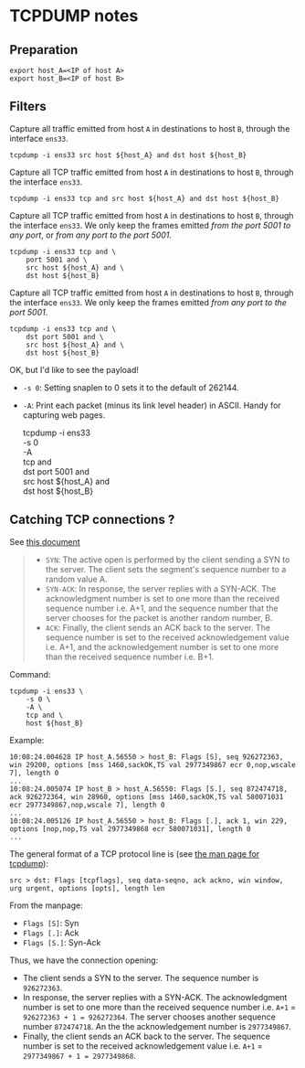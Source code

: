 # TCPDUMP notes

## Preparation

	export host_A=<IP of host A>
	export host_B=<IP of host B>

## Filters

Capture all traffic emitted from host `A` in destinations to host `B`, through the interface `ens33`.

	tcpdump -i ens33 src host ${host_A} and dst host ${host_B}

Capture all TCP traffic emitted from host `A` in destinations to host `B`, through the interface `ens33`.

	tcpdump -i ens33 tcp and src host ${host_A} and dst host ${host_B}

Capture all TCP traffic emitted from host `A` in destinations to host `B`, through the interface `ens33`. We only keep the frames emitted _from the port 5001 to any port_, or _from any port to the port 5001_.

	tcpdump -i ens33 tcp and \
        port 5001 and \
        src host ${host_A} and \
        dst host ${host_B}

Capture all TCP traffic emitted from host `A` in destinations to host `B`, through the interface `ens33`. We only keep the frames emitted _from any port to the port 5001_.

	tcpdump -i ens33 tcp and \
        dst port 5001 and \
        src host ${host_A} and \
        dst host ${host_B}

OK, but I'd like to see the payload!

* `-s 0`: Setting snaplen to 0 sets it to the default of 262144.
* `-A`: Print each packet (minus its link level header) in ASCII. Handy for capturing web pages. 

	tcpdump -i ens33 \
        -s 0 \
        -A \
	    tcp and \
        dst port 5001 and \
        src host ${host_A} and \
        dst host ${host_B}

## Catching TCP connections ?

See [this document](https://en.wikipedia.org/wiki/Transmission_Control_Protocol#Connection_establishment)

> * `SYN`: The active open is performed by the client sending a SYN to the server. The client sets the segment's sequence number to a random value A.
> * `SYN-ACK`: In response, the server replies with a SYN-ACK. The acknowledgment number is set to one more than the received sequence number i.e. A+1, and the sequence number that the server chooses for the packet is another random number, B.
> * `ACK`: Finally, the client sends an ACK back to the server. The sequence number is set to the received acknowledgement value i.e. A+1, and the acknowledgement number is set to one more than the received sequence number i.e. B+1.

Command:


	tcpdump -i ens33 \
        -s 0 \
        -A \
	    tcp and \
        host ${host_B}

Example:

	10:08:24.004628 IP host_A.56550 > host_B: Flags [S], seq 926272363, win 29200, options [mss 1460,sackOK,TS val 2977349867 ecr 0,nop,wscale 7], length 0
	...
	10:08:24.005074 IP host_B > host_A.56550: Flags [S.], seq 872474718, ack 926272364, win 28960, options [mss 1460,sackOK,TS val 580071031 ecr 2977349867,nop,wscale 7], length 0
	...
	10:08:24.005126 IP host_A.56550 > host_B: Flags [.], ack 1, win 229, options [nop,nop,TS val 2977349868 ecr 580071031], length 0
	...

The general format of a TCP protocol line is (see [the man page for tcpdump](https://www.tcpdump.org/manpages/tcpdump.1.html)): 

	src > dst: Flags [tcpflags], seq data-seqno, ack ackno, win window, urg urgent, options [opts], length len

From the manpage:

* `Flags [S]`: Syn
* `Flags [.]`: Ack
* `Flags [S.]`: Syn-Ack

Thus, we have the connection opening:

* The client sends a SYN to the server. The sequence number is `926272363`.
* In response, the server replies with a SYN-ACK. The acknowledgment number is set to one more than the received sequence number i.e. `A+1` = `926272363 + 1 = 926272364`. The server chooses another sequence number `872474718`. An the the acknowledgement number is `2977349867`.
* Finally, the client sends an ACK back to the server. The sequence number is set to the received acknowledgement value i.e. `A+1` = `2977349867 + 1 = 2977349868`.
